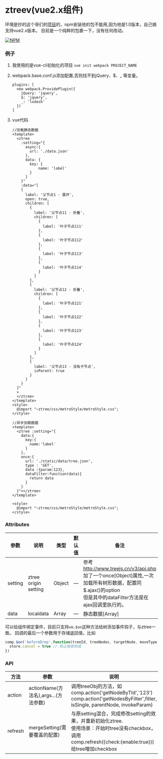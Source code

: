 # ztreev(vue2.x组件)
环境是抄的这个哥们的[项目](https://github.com/Litor/ztree-vue)的，npm安装他的包不能用,因为他是1.0版本，自己搞支持vue2.x版本。
目前是一个纯粹的包裹一下，没有任何改动。

[![NPM](https://nodei.co/npm/ztreev.png)](https://nodei.co/npm/ztreev/)

### 例子
1. 我使用的是vue-cli初始化的项目
`vue init webpack PROJECT_NAME`

2. webpack.base.conf.js添加配置,否则找不到jQuery、$、_ 等变量。
    ```
    plugins: [
      new webpack.ProvidePlugin({
        jQuery: 'jquery',
        $: 'jquery',
        _: 'lodash'
      })
    ]
    ```
3. vue代码
    ```vue
    //加载静态数据
    <template>
      <ztree
        :setting="{
          async:{
            url: './data.json'
          },
          data: {
            key: {
                name: 'label'
            }
          }
        }"
        :data="[
        {
          label: '父节点1 - 展开',
          open: true,
          children: [
            {
              label: '父节点11 - 折叠',
              children: [
                {
                  label: '叶子节点111'
                },
                {
                  label: '叶子节点112'
                },
                {
                  label: '叶子节点113'
                },
                {
                  label: '叶子节点114'
                }
              ]
            },
            {
              label: '父节点12 - 折叠',
              children: [
                {
                  label: '叶子节点121'
                },
                {
                  label: '叶子节点122'
                },
                {
                  label: '叶子节点123'
                },
                {
                  label: '叶子节点124'
                }
              ]
            },
            {
              label: '父节点13 - 没有子节点',
              isParent: true
            }
          ]
        }
      ]"
      >
      </ztree>
    </template>
    <style>
      @import "~ztree/css/metroStyle/metroStyle.css";
    </style>
    ```
    ```vue
    //异步加载数据
    <template>
      <ztree :setting="{
        data:{
          key:{
            name:'label'
          }
        },
        once:{
          url: './static/data/tree.json',
          type : 'GET',
          data :{param:123},
          dataFilter:function(data){
            return data
          }
        }
      }"></ztree>
    </template>
    
    <style>
      @import "~ztree/css/metroStyle/metroStyle.css";
    </style>

    ```
### Attributes
| 参数      | 说明          | 类型      | 默认值                           |  备注 |
|---------- |-------------- |---------- |--------------------------------  |-------- |
| setting     | ztree origin setting | Object    |— | 参考 http://www.treejs.cn/v3/api.php<br/>加了一个once[Object]属性,一次加载所有树形数据，配置同$.ajax()的option<br/>但是其中的dataFilter方法是在ajax回调里执行的。   |
| data     | localdata | Array    | —                               | 静态数据[Array]    |

可以给组件绑定事件，目前只支持`vm.$on`这种方法给树添加事件钩子，与ztree一致。
回调的最后一个参数用于存储返回值，比如
```js
comp.$on('beforeDrop',function(treeId, treeNodes, targetNode, moveType, isCopy, store){
  store.cancel = true // 防止拖放完成
})
```

### API
|  方法  |  参数  |  说明  |
|-------|------|--------|
|action  |   actionName(方法名),args...(方法参数)   | 调用treeObj的方法，如comp.action('getNodeByTId','123')<br/>comp.action('getNodesByFilter',filter, isSingle, parentNode, invokeParam) |
|refresh |mergeSetting(需要覆盖的配置)|与原setting混合，完成修改setting的效果，并重新初始化ztree.<br/>使用场景：开始时tree没有checkbox，调用<br/>comp.refresh({check:{enable:true}})给tree增加checkbox
